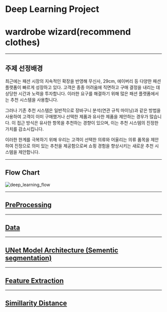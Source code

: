 # Deep Learning Project

# wardrobe wizard(recommend clothes)

---

## 주제 선정배경

최근에는 패션 시장의 지속적인 확장을 반영해 무신사, 29cm, 에이버리 등 다양한 패션 플랫폼이 빠르게 성장하고 있다. 고객은 종종 어려움에 직면하고 구매 결정을 내리는 데 상당한 시간과 노력을 투자합니다. 이러한 요구를 해결하기 위해 많은 패션 플랫폼에서는 추천 시스템을 사용합니다.

그러나 기존 추천 시스템은 일반적으로 장바구니 분석(연관 규칙 마이닝)과 같은 방법을 사용하여 고객이 이미 구매했거나 선택한 제품과 유사한 제품을 제안하는 경우가 많습니다. 이 접근 방식은 유사한 항목을 추천하는 경향이 있으며, 이는 추천 시스템의 진정한 가치를 감소시킵니다.

이러한 한계를 극복하기 위해 우리는 고객이 선택한 의류와 어울리는 의류 품목을 제안하여 진정으로 의미 있는 추천을 제공함으로써 쇼핑 경험을 향상시키는 새로운 추천 시스템을 제안합니다.

---

## Flow Chart

![deep_learning_flow](https://github.com/Kyle1113/Deep_learning_project/assets/168116920/deec9edd-64ea-4817-99d1-ac172a1a46fe)

---

## [PreProcessing](https://github.com/Kyle1113/Deep_learning_project/tree/9afbb2bcd435a1c22fa1ee6e6f53c5a86547da2e/PreProcessing)

---

## [Data](https://github.com/Kyle1113/Deep_learning_project/tree/c59d693ab966179f31133d8846d8831488701a86/data)

---

## [UNet Model Architecture (Sementic segmentation)](https://github.com/Kyle1113/Deep_learning_project/tree/32584461f243c192b45d7d1587d31a28d573070b/model/Unets)

---

## [Feature Extraction](https://github.com/Kyle1113/Deep_learning_project/tree/46aeff1c9b833d20be4152f7d048fefb2da4c0e1/model/Feature_Extraction)

---

## [Simillarity Distance](https://github.com/Kyle1113/Deep_learning_project/tree/6a70f7253e7a42776cdb1ef11c5da11bcc1185b4/Simillarity%20Distance)
